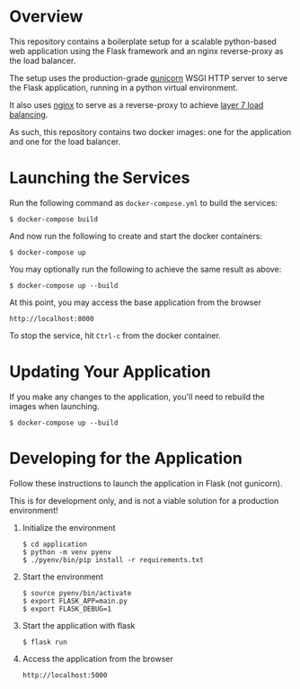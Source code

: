 # Overview

This repository contains a boilerplate setup for a scalable python-based web
application using the Flask framework and an nginx reverse-proxy as the load
balancer.

The setup uses the production-grade [gunicorn](https://gunicorn.org/) WSGI HTTP
server to serve the Flask application, running in a python virtual environment.

It also uses [nginx](https://www.nginx.com/) to serve as a reverse-proxy
to achieve [layer 7 load balancing](https://www.nginx.com/resources/glossary/layer-7-load-balancing/).

As such, this repository contains two docker images: one for the application and
one for the load balancer.


# Launching the Services

Run the following command as `docker-compose.yml` to build the services:

    $ docker-compose build

And now run the following to create and start the docker containers:

    $ docker-compose up

You may optionally run the following to achieve the same result as above:

    $ docker-compose up --build

At this point, you may access the base application from the browser

    http://localhost:8000

To stop the service, hit `Ctrl-c` from the docker container.


# Updating Your Application

If you make any changes to the application, you'll need to rebuild the images
when launching.

    $ docker-compose up --build


# Developing for the Application

Follow these instructions to launch the application in Flask (not gunicorn).

This is for development only, and is not a viable solution for a production
environment!

1.  Initialize the environment

        $ cd application
        $ python -m venv pyenv
        $ ./pyenv/bin/pip install -r requirements.txt

2.  Start the environment

        $ source pyenv/bin/activate
        $ export FLASK_APP=main.py
        $ export FLASK_DEBUG=1

3.  Start the application with flask

        $ flask run

4.  Access the application from the browser

        http://localhost:5000
